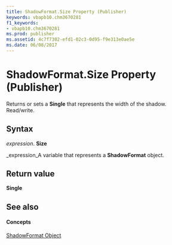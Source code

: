 ```yaml
---
title: ShadowFormat.Size Property (Publisher)
keywords: vbapb10.chm3670281
f1_keywords:
- vbapb10.chm3670281
ms.prod: publisher
ms.assetid: 4c7f7302-efd1-02c3-0d95-f9e313e0ae5e
ms.date: 06/08/2017
---
```



# ShadowFormat.Size Property (Publisher)

Returns or sets a **Single** that represents the width of the shadow. Read/write.


## Syntax

 _expression_. **Size**

 _expression_A variable that represents a **ShadowFormat** object.


## Return value

 **Single**


## See also


#### Concepts


 [ShadowFormat Object](shadowformat-object-publisher.md)


